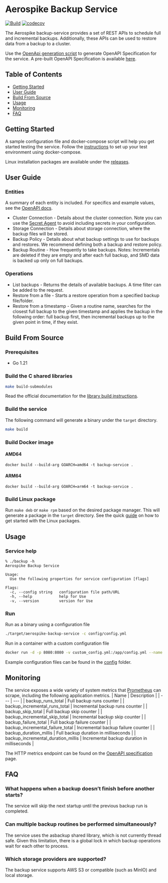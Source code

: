 # Aerospike Backup Service

[![Build](https://github.com/aerospike/aerospike-backup-service/actions/workflows/build.yml/badge.svg)](https://github.com/aerospike/aerospike-backup-service/actions/workflows/build.yml)
[![codecov](https://codecov.io/gh/aerospike/aerospike-backup-service/branch/main/graph/badge.svg)](https://codecov.io/gh/aerospike/aerospike-backup-service)

The Aerospike backup-service provides a set of REST APIs to schedule full and incremental backups.
Additionally, these APIs can be used to restore data from a backup to a cluster.

Use the [OpenApi generation script](./scripts/generate_OpenApi.sh) to generate OpenAPI Specification for the service.
A pre-built OpenAPI Specification is available [here](https://aerospike.github.io/aerospike-backup-service/).

## Table of Contents

- [Getting Started](#getting-started)
- [User Guide](#user-guide)
- [Build From Source](#build-from-source)
- [Usage](#usage)
- [Monitoring](#monitoring)
- [FAQ](#faq)

## Getting Started

A sample configuration file and docker-compose script will help you get started testing the service.
Follow the [instructions](./docker-compose) to set up your test environment using docker-compose.

Linux installation packages are available under the [releases](https://github.com/aerospike/aerospike-backup-service/releases).

## User Guide

### Entities

A summary of each entity is included. For specifics and example values, see the [OpenAPI docs](https://aerospike.github.io/aerospike-backup-service/).

- Cluster Connection - Details about the cluster connection. Note you can use the [Secret Agent](https://aerospike.com/docs/tools/backup#secret-agent-options) to avoid including secrets in your configuration.
- Storage Connection - Details about storage connection, where the backup files will be stored.
- Backup Policy - Details about what backup settings to use for backups and restores. We recommend defining both a backup and restore policy.
- Backup Routine - How frequently to take backups. Notes: Incrementals are deleted if they are empty and after each full backup, and SMD data is backed up only on full backups.

### Operations

- List backups - Returns the details of available backups. A time filter can be added to the request.
- Restore from a file - Starts a restore operation from a specified backup file/folder.
- Restore from a timestamp - Given a routine name, searches for the closest full backup to the given timestamp and applies the backup in the following order: full backup first, then incremental backups up to the given point in time, if they exist.

## Build From Source

### Prerequisites

- Go 1.21

### Build the C shared libraries

```bash
make build-submodules
```

Read the official documentation for the [library build instructions](https://github.com/aerospike/aerospike-tools-backup#build-examples).

### Build the service

The following command will generate a binary under the `target` directory.

```bash
make build
```

### Build Docker image

#### AMD64

```
docker build --build-arg GOARCH=amd64 -t backup-service .
```

#### ARM64

```
docker build --build-arg GOARCH=arm64 -t backup-service .
```

### Build Linux package

Run `make deb` or `make rpm` based on the desired package manager.
This will generate a package in the `target` directory.
See the quick [guide](./packages/) on how to get started with the Linux packages.

## Usage

### Service help

```
% ./backup -h
Aerospike Backup Service

Usage:
  Use the following properties for service configuration [flags]

Flags:
  -c, --config string   configuration file path/URL
  -h, --help            help for Use
  -v, --version         version for Use
```

### Run

Run as a binary using a configuration file

```bash
./target/aerospike-backup-service -c config/config.yml
```

Run in a container with a custom configuration file

```bash
docker run -d -p 8080:8080 -v custom_config.yml:/app/config.yml --name backup-service backup-service "-lINFO"
```

Example configuration files can be found in the [config](./config/) folder.

## Monitoring

The service exposes a wide variety of system metrics that [Prometheus](https://prometheus.io/) can scrape, including the following application metrics.
| Name | Description |
| --- | --- |
| backup_runs_total | Full backup runs counter |
| backup_incremental_runs_total | Incremental backup runs counter |
| backup_skip_total | Full backup skip counter |
| backup_incremental_skip_total | Incremental backup skip counter |
| backup_failure_total | Full backup failure counter |
| backup_incremental_failure_total | Incremental backup failure counter |
| backup_duration_millis | Full backup duration in milliseconds |
| backup_incremental_duration_millis | Incremental backup duration in milliseconds |

The HTTP metrics endpoint can be found on the [OpenAPI specification](https://aerospike.github.io/aerospike-backup-service/) page.

## FAQ

### What happens when a backup doesn’t finish before another starts?

The service will skip the next startup until the previous backup run is completed.

### Can multiple backup routines be performed simultaneously?

The service uses the asbackup shared library, which is not currently thread safe. Given this limitation, there is a global lock in which backup operations wait for each other to process.

### Which storage providers are supported?

The backup service supports AWS S3 or compatible (such as MinIO) and local storage.
